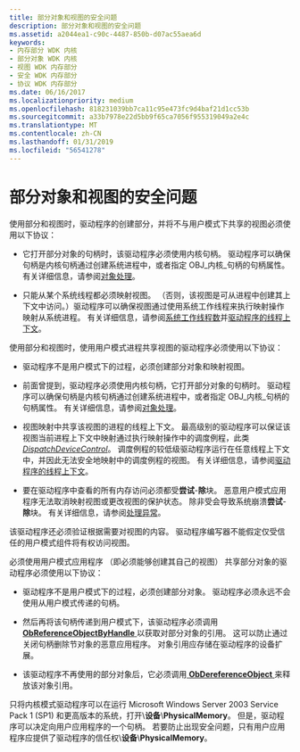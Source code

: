 ```yaml
---
title: 部分对象和视图的安全问题
description: 部分对象和视图的安全问题
ms.assetid: a2044ea1-c90c-4487-850b-d07ac55aea6d
keywords:
- 内存部分 WDK 内核
- 部分对象 WDK 内核
- 视图 WDK 内存部分
- 安全 WDK 内存部分
- 协议 WDK 内存部分
ms.date: 06/16/2017
ms.localizationpriority: medium
ms.openlocfilehash: 818231039bb7ca11c95e473fc9d4baf21d1cc53b
ms.sourcegitcommit: a33b7978e22d5bb9f65ca7056f955319049a2e4c
ms.translationtype: MT
ms.contentlocale: zh-CN
ms.lasthandoff: 01/31/2019
ms.locfileid: "56541278"
---
```

# <a name="security-issues-for-section-objects-and-views"></a>部分对象和视图的安全问题





使用部分和视图时，驱动程序的创建部分，并将不与用户模式下共享的视图必须使用以下协议：

-   它打开部分对象的句柄时，该驱动程序必须使用内核句柄。 驱动程序可以确保句柄是内核句柄通过创建系统进程中，或者指定 OBJ\_内核\_句柄的句柄属性。 有关详细信息，请参阅[对象处理](object-handles.md)。

-   只能从某个系统线程都必须映射视图。 （否则，该视图是可从进程中创建其上下文中访问。）驱动程序可以确保视图通过使用系统工作线程来执行映射操作映射从系统进程。 有关详细信息，请参阅[系统工作线程数](system-worker-threads.md)并[驱动程序的线程上下文](driver-thread-context.md)。

使用部分和视图时，使用用户模式进程共享视图的驱动程序必须使用以下协议：

-   驱动程序不是用户模式下的过程，必须创建部分对象和映射视图。

-   前面曾提到，驱动程序必须使用内核句柄，它打开部分对象的句柄时。 驱动程序可以确保句柄是内核句柄通过创建系统进程中，或者指定 OBJ\_内核\_句柄的句柄属性。 有关详细信息，请参阅[对象处理](object-handles.md)。

-   视图映射中共享该视图的进程的线程上下文。 最高级别的驱动程序可以保证该视图当前进程上下文中映射通过执行映射操作中的调度例程，此类[ *DispatchDeviceControl*](https://docs.microsoft.com/windows-hardware/drivers/ddi/content/wdm/nc-wdm-driver_dispatch)。 调度例程的较低级驱动程序运行在任意线程上下文中，并因此无法安全地映射中的调度例程的视图。 有关详细信息，请参阅[驱动程序的线程上下文](driver-thread-context.md)。

-   要在驱动程序中查看的所有内存访问必须都受**尝试**-**除**块。 恶意用户模式应用程序无法取消映射视图或更改视图的保护状态。 除非受会导致系统崩溃**尝试**-**除**块。 有关详细信息，请参阅[处理异常](handling-exceptions.md)。

该驱动程序还必须验证根据需要对视图的内容。 驱动程序编写器不能假定仅受信任的用户模式组件将有权访问视图。

必须使用用户模式应用程序 （即必须能够创建其自己的视图） 共享部分对象的驱动程序必须使用以下协议：

-   驱动程序不是用户模式下的过程，必须创建部分对象。 驱动程序必须永远不会使用从用户模式传递的句柄。

-   然后再将该句柄传递到用户模式下，该驱动程序必须调用[ **ObReferenceObjectByHandle** ](https://msdn.microsoft.com/library/windows/hardware/ff558679)以获取对部分对象的引用。 这可以防止通过关闭句柄删除节对象的恶意应用程序。 对象引用应存储在驱动程序的设备扩展。

-   该驱动程序不再使用的部分对象后，它必须调用[ **ObDereferenceObject** ](https://msdn.microsoft.com/library/windows/hardware/ff557724)来释放该对象引用。

只将内核模式驱动程序可以在运行 Microsoft Windows Server 2003 Service Pack 1 (SP1) 和更高版本的系统，打开\\**设备**\\**PhysicalMemory**。 但是，驱动程序可以决定向用户应用程序的一个句柄。 若要防止出现安全问题，只有用户应用程序应提供了驱动程序的信任权\\**设备**\\**PhysicalMemory**。

 

 




